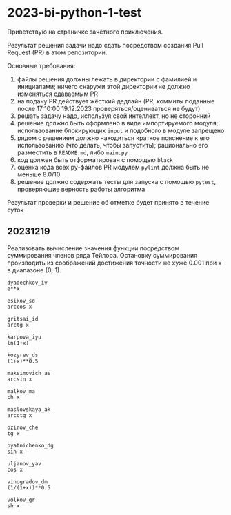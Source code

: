 # 2023-bi-python-1-test

Приветствую на страничке зачётного приключения.

Результат решения задачи надо сдать посредством создания Pull Request (PR) в этом репозитории.

Основные требования:
1. файлы решения должны лежать в директории с фамилией и инициалами; ничего снаружи этой директории не должно изменяться сдаваемым PR
2. на подачу PR действует жёсткий дедлайн (PR, коммиты поданные после 17:10:00 19.12.2023 проверяться/оцениваться не будут)
3. решать задачу надо, используя свой интеллект, но не сторонний
4. решение должно быть оформлено в виде импортируемого модуля; использование блокирующих `input` и подобного в модуле запрещено
5. рядом с решением должно находиться краткое пояснение к его использованию (что делать, чтобы запустить); рационально его разместить в `README.md`, либо `main.py`
6. код должен быть отформатирован с помощью `black`
7. оценка кода всех py-файлов PR модулем `pylint` должна быть не меньше 8.0/10
8. решение должно содержать тесты для запуска с помощью `pytest`, проверяющие верность работы алгоритма

Результат проверки и решение об отметке будет принято в течение суток

## 20231219
Реализовать вычисление значения функции посредством суммирования членов ряда Тейлора. Остановку суммирования производить из соображений достижения точности не хуже 0.001 при x в диапазоне (0; 1).
```commandline
dyadechkov_iv
e**x

esikov_sd
arccos x

gritsai_id
arctg x

karpova_iyu
ln(1+x)

kozyrev_ds
(1+x)**0.5

maksimovich_as
arcsin x

malkov_ma
ch x

maslovskaya_ak
arcctg x

ozirov_che
tg x

pyatnichenko_dg
sin x

uljanov_yav
cos x

vinogradov_dm
(1/(1+x))**0.5

volkov_gr
sh x
```